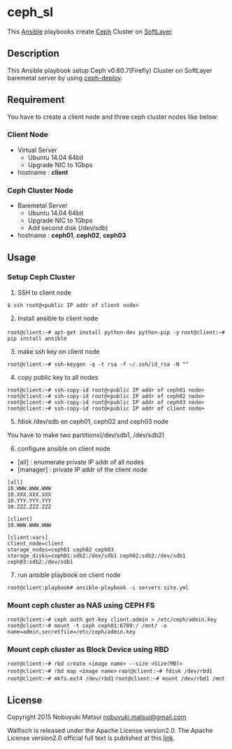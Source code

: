 ceph_sl
======

This [Ansible](http://www.ansible.com) playbooks create [Ceph](http://ceph.com/) Cluster on [SoftLayer](http://www.softlayer.com/).

## Description

This Ansible playbook setup Ceph v0.80.7(Firefly) Cluster on SoftLayer baremetal server by using [ceph-deploy](https://github.com/ceph/ceph-deploy).

## Requirement

You have to create a client node and three ceph cluster nodes like below:

### Client Node

* Virtual Server
  * Ubuntu 14.04 64bit
  * Upgrade NIC to 1Gbps
* hostname : **client**

### Ceph Cluster Node

* Baremetal Server
  * Ubuntu 14.04 64bit
  * Upgrade NIC to 1Gbps
  * Add second disk (/dev/sdb)
* hostname : **ceph01**, **ceph02**, **ceph03**


## Usage

### Setup Ceph Cluster

1) SSH to client node

`$ ssh root@<public IP addr of client node>`

2) Install ansible to client node

`root@client:~# apt-get install python-dev python-pip -y`
`root@client:~# pip install ansible`

3) make ssh key on client node

`root@client:~# ssh-keygen -q -t rsa -f ~/.ssh/id_rsa -N ""`

 4) copy public key to all nodes

`root@client:~# ssh-copy-id root@<public IP addr of ceph01 node>`
`root@client:~# ssh-copy-id root@<public IP addr of ceph02 node>`
`root@client:~# ssh-copy-id root@<public IP addr of ceph03 node>`
`root@client:~# ssh-copy-id root@<public IP addr of client node>`

5) fdisk /dev/sdb on ceph01, ceph02 and ceph03 node

You have to make two partitions(/dev/sdb1, /dev/sdb2)

6) configure ansible on client node

* [all] : enumerate private IP addr of all nodes
* [manager] : private IP addr of the client node

```text:servers
[all]
10.WWW.WWW.WWW
10.XXX.XXX.XXX
10.YYY.YYY.YYY
10.ZZZ.ZZZ.ZZZ

[client]
10.WWW.WWW.WWW

[client:vars]
client_node=client
storage_nodes=ceph01 ceph02 ceph03
storage_disks=ceph01:sdb2:/dev/sdb1 ceph02:sdb2:/dev/sdb1 ceph03:sdb2:/dev/sdb1
```

7) run ansible playbook on client node

`root@client:playbook# ansible-playbook -i servers site.yml`

### Mount ceph cluster as NAS using CEPH FS

`root@client:~# ceph auth get-key client.admin > /etc/ceph/admin.key`
`root@client:~# mount -t ceph ceph01:6789:/ /mnt/ -o name=admin,secretfile=/etc/ceph/admin.key`

### Mount ceph cluster as Block Device using RBD

`root@client:~# rbd create <image name> --size <Size(MB)>`
`root@client:~# rbd map <image name>`
`root@client:~# fdisk /dev/rbd1`
`root@client:~# mkfs.ext4 /dev/rbd1`
`root@client:~# mount /dev/rbd1 /mnt`

## License

Copyright 2015 Nobuyuki Matsui <nobuyuki.matsui@gmail.com>

Walfisch is released under the Apache License version2.0. The Apache License version2.0 official full text is published at this [link](http://www.apache.org/licenses/LICENSE-2.0.html).
